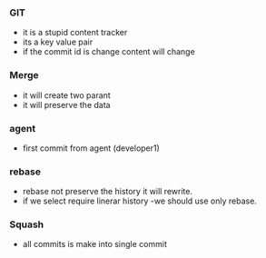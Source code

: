 ### GIT 
* it is a stupid content tracker
* its a key value pair 
* if the commit id is change content will change
### Merge
* it will create two parant
* it will preserve the data
### agent
* first commit from agent (developer1)
### rebase 
* rebase not preserve the history it will rewrite.
* if we select require linerar history -we should use only rebase.

### Squash
* all commits is make into single commit